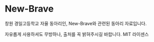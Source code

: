 # New-Brave 

창원 경일고등학교 자율 동아리인, New-Brave와 관련된 동아리 자료입니다.

자유롭게 사용하셔도 무방하나, 출처를 꼭 밝혀주시길 바랍니다. 
MIT 라이센스
